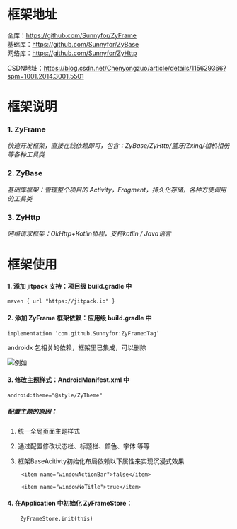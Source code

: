 # 框架地址
全库：<https://github.com/Sunnyfor/ZyFrame>  
基础库：<https://github.com/Sunnyfor/ZyBase>  
网络库：<https://github.com/Sunnyfor/ZyHttp>  

CSDN地址：<https://blog.csdn.net/Chenyongzuo/article/details/115629366?spm=1001.2014.3001.5501>


# 框架说明
### 1. ZyFrame  
*快速开发框架，直接在线依赖即可，包含：ZyBase/ZyHttp/蓝牙/Zxing/相机相册等各种工具类*
### 2. ZyBase
*基础库框架：管理整个项目的 Activity，Fragment，持久化存储，各种方便调用的工具类*
### 3. ZyHttp
*网络请求框架：OkHttp+Kotlin协程，支持kotlin / Java语言*


# 框架使用
#### 1. 添加 jitpack 支持：项目级 build.gradle 中
```
maven { url "https://jitpack.io" }
```

#### 2. 添加 ZyFrame 框架依赖：应用级 build.gradle 中
```
implementation ‘com.github.Sunnyfor:ZyFrame:Tag’
```
androidx 包相关的依赖，框架里已集成，可以删除

![例如](https://img-blog.csdnimg.cn/20210412165351309.png)

#### 3. 修改主题样式：AndroidManifest.xml 中
```
android:theme="@style/ZyTheme"
```

##### 配置主题的原因：

1. 统一全局页面主题样式

2. 通过配置修改状态栏、标题栏、颜色、字体 等等

3. 框架BaseAcitivty初始化布局依赖以下属性来实现沉浸式效果   
      
   ```
    <item name="windowActionBar">false</item>

    <item name="windowNoTitle">true</item>
   ```


#### 4. 在Application 中初始化 ZyFrameStore： 
```
    ZyFrameStore.init(this)
```
